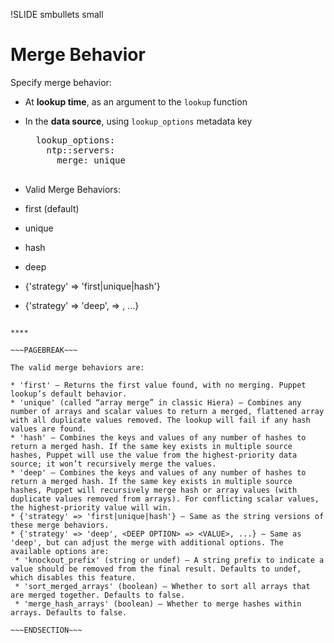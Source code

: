 !SLIDE smbullets small
# Merge Behavior

Specify merge behavior:

* At **lookup time**, as an argument to the `lookup` function
* In the **data source**, using `lookup_options` metadata key

    <pre>
    lookup_options:
      ntp::servers:
        merge: unique
    </pre>

* Valid Merge Behaviors:
 * first (default)
 * unique
 * hash
 * deep
 * {'strategy' => 'first|unique|hash'}
 * {'strategy' => 'deep', <DEEP OPTION> => <VALUE>, ...}

~~~SECTION:handouts~~~

****

~~~PAGEBREAK~~~

The valid merge behaviors are:

* 'first' — Returns the first value found, with no merging. Puppet lookup’s default behavior.
* 'unique' (called “array merge” in classic Hiera) — Combines any number of arrays and scalar values to return a merged, flattened array with all duplicate values removed. The lookup will fail if any hash values are found.
* 'hash' — Combines the keys and values of any number of hashes to return a merged hash. If the same key exists in multiple source hashes, Puppet will use the value from the highest-priority data source; it won’t recursively merge the values.
* 'deep' — Combines the keys and values of any number of hashes to return a merged hash. If the same key exists in multiple source hashes, Puppet will recursively merge hash or array values (with duplicate values removed from arrays). For conflicting scalar values, the highest-priority value will win.
* {'strategy' => 'first|unique|hash'} — Same as the string versions of these merge behaviors.
* {'strategy' => 'deep', <DEEP OPTION> => <VALUE>, ...} — Same as 'deep', but can adjust the merge with additional options. The available options are:
 * 'knockout_prefix' (string or undef) — A string prefix to indicate a value should be removed from the final result. Defaults to undef, which disables this feature.
 * 'sort_merged_arrays' (boolean) — Whether to sort all arrays that are merged together. Defaults to false.
 * 'merge_hash_arrays' (boolean) — Whether to merge hashes within arrays. Defaults to false.

~~~ENDSECTION~~~
